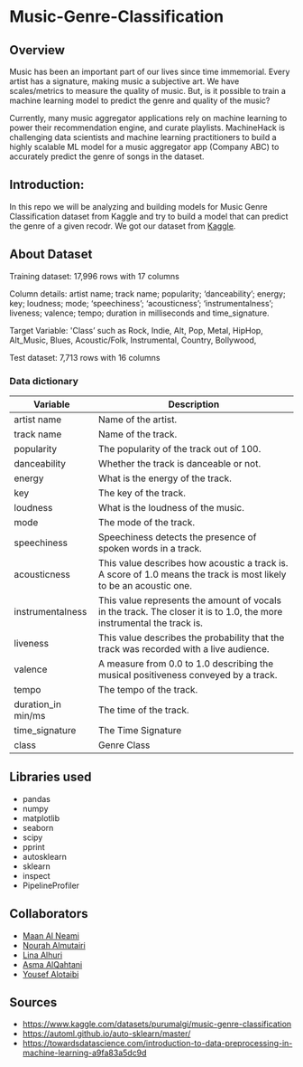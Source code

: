 # Music-Genre-Classification
## Overview
Music has been an important part of our lives since time immemorial. Every artist has a signature, making music a subjective art. We have scales/metrics to measure the quality of music. But, is it possible to train a machine learning model to predict the genre and quality of the music?

Currently, many music aggregator applications rely on machine learning to power their recommendation engine, and curate playlists. MachineHack is challenging data scientists and machine learning practitioners to build a highly scalable ML model for a music aggregator app (Company ABC) to accurately predict the genre of songs in the dataset.

## Introduction:

In this repo we will be analyzing and building models for Music Genre Classification dataset from Kaggle and try to build a model that can predict the genre of a given recodr. We got our dataset from [Kaggle](https://www.kaggle.com/datasets/purumalgi/music-genre-classification). 

## About Dataset

Training dataset: 17,996 rows with 17 columns 

Column details: artist name; track name; popularity; ‘danceability’; energy; key; loudness; mode; ‘speechiness’; ‘acousticness’; ‘instrumentalness’; liveness; valence; tempo; duration in milliseconds and time_signature. 

Target Variable: 'Class’ such as Rock, Indie, Alt, Pop, Metal, HipHop, Alt_Music, Blues, Acoustic/Folk, Instrumental, Country, Bollywood, 

Test dataset: 7,713 rows with 16 columns 
### Data dictionary

| Variable      | Description |
| ----------- | ----------- |
| artist name    | Name of the artist.       |
| track name   | Name of the track.       |
| popularity  | The popularity of the track out of 100.        |
| danceability   | Whether the track is danceable or not.        |
| energy   | What is the energy of the track.        |
| key   | The key of the track.         |
| loudness   | What is the loudness of the music.       |
| mode   | The mode of the track.        |
| speechiness   | Speechiness detects the presence of spoken words in a track.      |
| acousticness   | This value describes how acoustic a track is. A score of 1.0 means the track is most likely to be an acoustic one.        |
| instrumentalness   | This value represents the amount of vocals in the track. The closer it is to 1.0, the more instrumental the track is.       |
| liveness   | This value describes the probability that the track was recorded with a live audience.       |
| valence   | A measure from 0.0 to 1.0 describing the musical positiveness conveyed by a track.      |
| tempo   | The tempo of the track.      |
| duration_in min/ms   | The time of the track.      |
| time_signature   | The Time Signature      |
| class   | Genre Class      |


## Libraries used

- pandas
- numpy
- matplotlib
- seaborn
- scipy
- pprint
- autosklearn
- sklearn
- inspect
- PipelineProfiler


## Collaborators

- [Maan Al Neami](https://github.com/mhaln3mi)
- [Nourah Almutairi](https://github.com/xnuray98s)
- [Lina Alhuri](https://github.com/alhuri)
- [Asma AlQahtani](https://github.com/somahq)
- [Yousef Alotaibi](https://github.com/YousefAlotaibi)

## Sources

- https://www.kaggle.com/datasets/purumalgi/music-genre-classification
- https://automl.github.io/auto-sklearn/master/
- https://towardsdatascience.com/introduction-to-data-preprocessing-in-machine-learning-a9fa83a5dc9d
